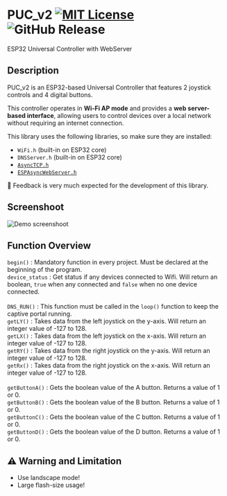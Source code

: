 # PUC_v2 [![MIT License](https://img.shields.io/badge/License-MIT-green.svg)](https://choosealicense.com/licenses/mit/) ![GitHub Release](https://img.shields.io/github/v/release/PrasZ24/PUC_v1)


ESP32 Universal Controller with WebServer

## Description

PUC_v2 is an ESP32-based Universal Controller that features 2 joystick controls and 4 digital buttons.

This controller operates in **Wi-Fi AP mode** and provides a **web server-based interface**, allowing users to control devices over a local network without requiring an internet connection.

This library uses the following libraries, so make sure they are installed:
- `WiFi.h` (built-in on ESP32 core)
- `DNSServer.h` (built-in on ESP32 core)
- [`AsyncTCP.h`](https://github.com/ESP32Async/AsyncTCP)
- [`ESPAsyncWebServer.h`](https://github.com/ESP32Async/ESPAsyncWebServer)

:speech_balloon: Feedback is very much expected for the development of this library.


## Screenshoot
![Demo screenshoot](https://github.com/PrasZ24/PUC_v1/blob/main/Screenshoot/PUC_v2.jpg)

## Function Overview
`begin()` : Mandatory function in every project. Must be declared at the beginning of the program.<br/>
`device_status` : Get status if any devices connected to Wifi. Will return an boolean, <code>true</code> when any connected and <code>false</code> when no one device connected.<br/></br>
`DNS_RUN()` : This function must be called in the `loop()` function to keep the captive portal running.<br/>
`getLY()` : Takes data from the left joystick on the y-axis. Will return an integer value of -127 to 128.<br/>
`getLX()` : Takes data from the left joystick on the x-axis. Will return an integer value of -127 to 128.<br/>
`getRY()` : Takes data from the right joystick on the y-axis. Will return an integer value of -127 to 128.<br/>
`getRx()` : Takes data from the right joystick on the x-axis. Will return an integer value of -127 to 128.<br/><br/>
`getButtonA()` : Gets the boolean value of the A button. Returns a value of 1 or 0.<br/>
`getButtonB()` : Gets the boolean value of the B button. Returns a value of 1 or 0. <br/>
`getButtonC()` : Gets the boolean value of the C button. Returns a value of 1 or 0. <br/>
`getButtonD()` : Gets the boolean value of the D button. Returns a value of 1 or 0. <br/>


## :warning: Warning and Limitation
* Use landscape mode!
* Large flash-size usage!
 

